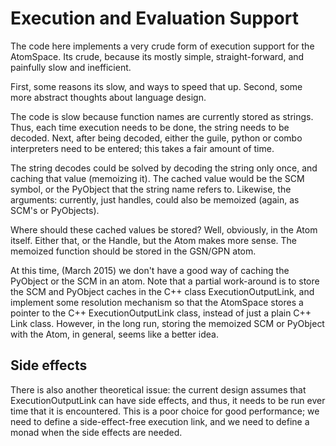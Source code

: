 
Execution and Evaluation Support
================================

The code here implements a very crude form of execution support for
the AtomSpace. Its crude, because its mostly simple, straight-forward,
and painfully slow and inefficient.

First, some reasons its slow, and ways to speed that up. Second,
some more abstract thoughts about language design.

The code is slow because function names are currently stored as strings.
Thus, each time execution needs to be done, the string needs to be
decoded.  Next, after being decoded, either the guile, python or combo
interpreters need to be entered; this takes a fair amount of time.

The string decodes could be solved by decoding the string only once,
and caching that value (memoizing it).  The cached value would be the
SCM symbol, or the PyObject that the string name refers to.  Likewise,
the arguments: currently, just handles, could also be memoized (again,
as SCM's or PyObjects).

Where should these cached values be stored? Well, obviously, in the
Atom itself.  Either that, or the Handle, but the Atom makes more sense.
The memoized function should be stored in the GSN/GPN atom.

At this time, (March 2015) we don't have a good way of caching the
PyObject or the SCM in an atom.  Note that a partial work-around is to
store the SCM and PyObject caches in the C++ class ExecutionOutputLink,
and implement some resolution mechanism so that the AtomSpace stores
a pointer to the C++ ExecutionOutputLink class, instead of just a plain
C++ Link class.  However, in the long run, storing the memoized SCM or
PyObject with the Atom, in general, seems like a better idea.


Side effects
------------
There is also another theoretical issue: the current design assumes
that ExecutionOutputLink can have side effects, and thus, it needs
to be run ever time that it is encountered.  This is a poor choice
for good performance; we need to define a side-effect-free execution
link, and we need to define a monad when the side effects are needed.

